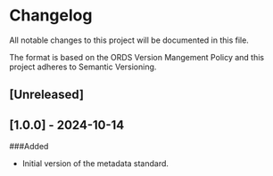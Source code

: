 # Changelog

All notable changes to this project will be documented in this file.

The format is based on the ORDS Version Mangement Policy and this project adheres to Semantic Versioning.

## [Unreleased]

## [1.0.0] - 2024-10-14
###Added
- Initial version of the metadata standard.